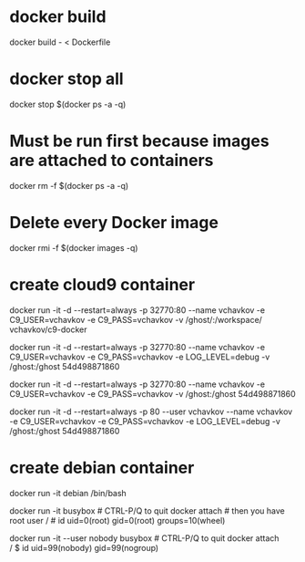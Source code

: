 # docker build
docker build - < Dockerfile

# docker stop all
docker stop $(docker ps -a -q)

# Must be run first because images are attached to containers
docker rm -f $(docker ps -a -q)

# Delete every Docker image
docker rmi -f $(docker images -q)

# create cloud9 container
docker run -it -d --restart=always -p 32770:80 --name vchavkov -e C9_USER=vchavkov -e C9_PASS=vchavkov -v /ghost/:/workspace/ vchavkov/c9-docker

docker run -it -d --restart=always -p 32770:80 --name vchavkov -e C9_USER=vchavkov -e C9_PASS=vchavkov -e LOG_LEVEL=debug -v /ghost:/ghost 54d498871860

docker run -it -d --restart=always -p 32770:80 --name vchavkov -e C9_USER=vchavkov -e C9_PASS=vchavkov -v /ghost:/ghost 54d498871860

docker run -it -d --restart=always -p 80 --user vchavkov --name vchavkov -e C9_USER=vchavkov -e C9_PASS=vchavkov -e LOG_LEVEL=debug -v /ghost:/ghost 54d498871860

# create debian container
docker run -it debian /bin/bash

docker run -it busybox  # CTRL-P/Q to quit
docker attach <container id>  # then you have root user
/ # id
uid=0(root) gid=0(root) groups=10(wheel)

docker run -it --user nobody busybox # CTRL-P/Q to quit
docker attach <container id>  
/ $ id
uid=99(nobody) gid=99(nogroup)
